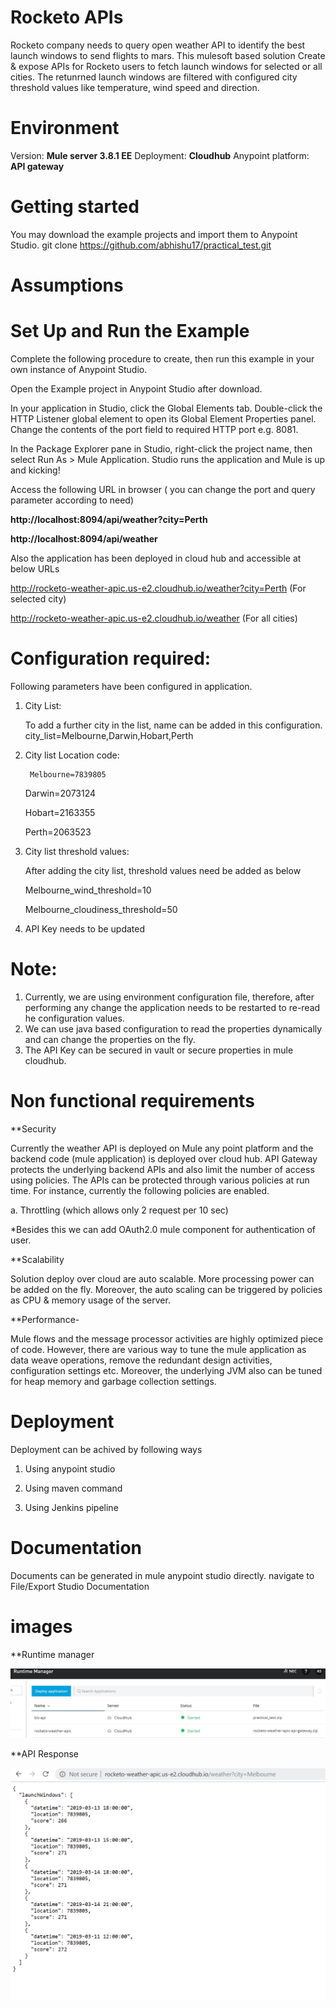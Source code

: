 # Rocketo APIs 
Rocketo company needs to query open weather API to identify the best launch windows to send flights to mars. 
This mulesoft based solution Create & expose APIs for Rocketo users to fetch launch windows for selected or all cities. The retunrned launch windows are filtered with configured city threshold values like 
temperature, wind speed and direction.

# Environment
Version: **Mule server 3.8.1 EE**
Deployment: **Cloudhub**
Anypoint platform: **API gateway** 

# Getting started
You may download the example projects and import them to Anypoint Studio.
git clone https://github.com/abhishu17/practical_test.git

# Assumptions


# Set Up and Run the Example
Complete the following procedure to create, then run this example in your own instance of Anypoint Studio. 

Open the Example project in Anypoint Studio after download.

In your application in Studio, click the Global Elements tab. Double-click the HTTP Listener global element to open its Global Element Properties panel. Change the contents of the port field to required HTTP port e.g. 8081.

In the Package Explorer pane in Studio, right-click the project name, then select Run As > Mule Application. Studio runs the application and Mule is up and kicking!

Access the following URL in browser ( you can change the port and query parameter according to need)

**http://localhost:8094/api/weather?city=Perth**

**http://localhost:8094/api/weather**

Also the application has been deployed in cloud hub and accessible at below URLs

http://rocketo-weather-apic.us-e2.cloudhub.io/weather?city=Perth (For selected city)

http://rocketo-weather-apic.us-e2.cloudhub.io/weather (For all cities)


# Configuration required:

Following parameters have been configured in application.
 
1. City List: 

   To add a further city in the list, name can be added in this configuration.
   city_list=Melbourne,Darwin,Hobart,Perth
   
2. City list Location code:

        Melbourne=7839805
	
	Darwin=2073124
	
	Hobart=2163355
	
	Perth=2063523  
    
3. City list threshold values:
    
    After adding the city list, threshold values need be added as below  	
	
	Melbourne_wind_threshold=10
	
	Melbourne_cloudiness_threshold=50
	

4. API Key needs to be updated 

# Note: 

1. Currently, we are using environment configuration file, therefore, after performing any change the application needs to be restarted to re-read he configuration values.
2. We can use java based configuration to read the properties dynamically
   and can change the properties on the fly.
3. The API Key can be secured in vault or secure properties in mule cloudhub. 

# Non functional requirements

**Security

Currently the weather API is deployed on Mule any point platform and the backend code (mule application) is deployed over cloud hub. API Gateway protects the underlying backend APIs and also limit the number of access using policies.
The APIs can be protected through various policies at run time. For instance, currently the following policies are enabled.

a.	Throttling  (which allows only 2 request per 10 sec)

*Besides this we can add OAuth2.0 mule component for authentication of user.

**Scalability

Solution deploy over cloud are auto scalable. More processing power can be added on the fly. Moreover, the auto scaling can be triggered by policies as CPU & memory usage of the server.

**Performance-

Mule flows and the message processor activities are highly optimized piece of code. However, there are various way to tune the mule application as data weave operations, remove the redundant design activities, configuration settings etc. Moreover, the underlying JVM also can be tuned for heap memory and garbage collection settings.



# Deployment

Deployment can be achived by following ways

1. Using anypoint studio

2. Using maven command

3. Using Jenkins pipeline

# Documentation
  Documents can be generated in mule anypoint studio directly.
  navigate to File/Export Studio Documentation
  
# images
  
 **Runtime manager
 
 ![alt text](https://github.com/abhishu17/practical_test/blob/master/images/RuntimeManager.jpg)
 
 
 **API Response
 
 ![alt text](https://github.com/abhishu17/practical_test/blob/master/images/preview.png)
  
 
